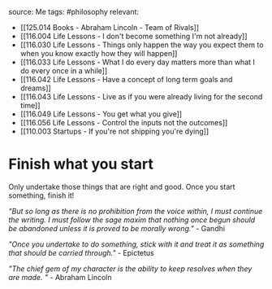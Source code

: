 source: Me
tags: #philosophy 
relevant:
- [[125.014 Books - Abraham Lincoln - Team of Rivals]]
- [[116.004 Life Lessons - I don't become something I'm not already]]
- [[116.030 Life Lessons - Things only happen the way you expect them to when you know exactly how they will happen]]
- [[116.033 Life Lessons - What I do every day matters more than what I do every once in a while]]
- [[116.042 Life Lessons - Have a concept of long term goals and dreams]]
- [[116.043 Life Lessons - Live as if you were already living for the second time]]
- [[116.049 Life Lessons - You get what you give]]
- [[116.056 Life Lessons - Control the inputs not the outcomes]]
- [[110.003 Startups - If you're not shipping you're dying]]

# Finish what you start

Only undertake those things that are right and good. Once you start something, finish it!

_"But so long as there is no prohibition from the voice within, I must continue the writing. I must follow the sage maxim that nothing once begun should be abandoned unless it is proved to be morally wrong."_ - Gandhi

_"Once you undertake to do something, stick with it and treat it as something that should be carried through."_ - Epictetus

_"The chief gem of my character is the ability to keep resolves when they are made. "_ - Abraham Lincoln

